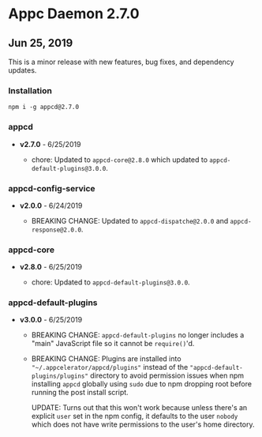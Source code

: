 # Appc Daemon 2.7.0

## Jun 25, 2019

This is a minor release with new features, bug fixes, and dependency updates.

### Installation

```
npm i -g appcd@2.7.0
```

### appcd

 * **v2.7.0** - 6/25/2019

   * chore: Updated to `appcd-core@2.8.0` which updated to `appcd-default-plugins@3.0.0`.

### appcd-config-service

 * **v2.0.0** - 6/24/2019

   * BREAKING CHANGE: Updated to `appcd-dispatche@2.0.0` and `appcd-response@2.0.0`.

### appcd-core

 * **v2.8.0** - 6/25/2019

   * chore: Updated to `appcd-default-plugins@3.0.0`.

### appcd-default-plugins

 * **v3.0.0** - 6/25/2019

   * BREAKING CHANGE: `appcd-default-plugins` no longer includes a "main" JavaScript file so it
     cannot be `require()`'d.
   * BREAKING CHANGE: Plugins are installed into `"~/.appcelerator/appcd/plugins"` instead of the
     `"appcd-default-plugins/plugins"` directory to avoid permission issues when npm installing
     `appcd` globally using `sudo` due to npm dropping root before running the post install script.
  
     UPDATE: Turns out that this won't work because unless there's an explicit `user` set in the
     npm config, it defaults to the user `nobody` which does not have write permissions to the
     user's home directory.